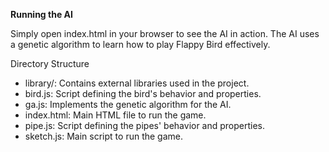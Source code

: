 **Running the AI**

Simply open index.html in your browser to see the AI in action. The AI uses a genetic algorithm to learn how to play Flappy Bird effectively.

Directory Structure
- library/: Contains external libraries used in the project.
- bird.js: Script defining the bird's behavior and properties.
- ga.js: Implements the genetic algorithm for the AI.
- index.html: Main HTML file to run the game.
- pipe.js: Script defining the pipes' behavior and properties.
- sketch.js: Main script to run the game.
